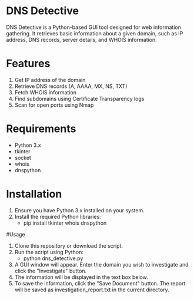 # DNS Detective
DNS Detective is a Python-based GUI tool designed for web information gathering. It retrieves basic information about a given domain, such as IP address, DNS records, server details, and WHOIS information. 


# Features
1. Get IP address of the domain
2. Retrieve DNS records (A, AAAA, MX, NS, TXT)
3. Fetch WHOIS information
4. Find subdomains using Certificate Transparency logs
5. Scan for open ports using Nmap

# Requirements
- Python 3.x
- tkinter
- socket
- whois
- dnspython

# Installation
1. Ensure you have Python 3.x installed on your system.
2. Install the required Python libraries:
     - pip install tkinter whois dnspython
  
#Usage
1. Clone this repository or download the script.
2. Run the script using Python:
     - python dns_detective.py
3. A GUI window will appear. Enter the domain you wish to investigate and click the "Investigate" button.
4. The information will be displayed in the text box below.
5. To save the information, click the "Save Document" button. The report will be saved as investigation_report.txt in the current directory.
